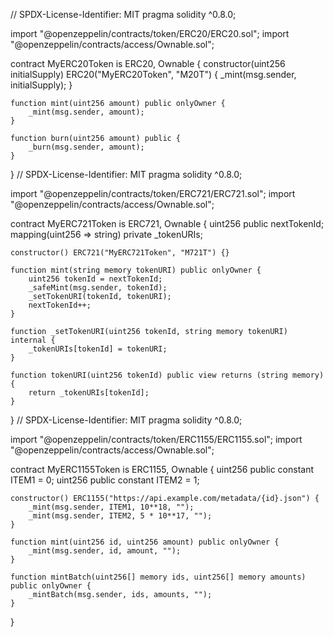 // SPDX-License-Identifier: MIT
pragma solidity ^0.8.0;

import "@openzeppelin/contracts/token/ERC20/ERC20.sol";
import "@openzeppelin/contracts/access/Ownable.sol";

contract MyERC20Token is ERC20, Ownable {
    constructor(uint256 initialSupply) ERC20("MyERC20Token", "M20T") {
        _mint(msg.sender, initialSupply);
    }

    function mint(uint256 amount) public onlyOwner {
        _mint(msg.sender, amount);
    }

    function burn(uint256 amount) public {
        _burn(msg.sender, amount);
    }
}
// SPDX-License-Identifier: MIT
pragma solidity ^0.8.0;

import "@openzeppelin/contracts/token/ERC721/ERC721.sol";
import "@openzeppelin/contracts/access/Ownable.sol";

contract MyERC721Token is ERC721, Ownable {
    uint256 public nextTokenId;
    mapping(uint256 => string) private _tokenURIs;

    constructor() ERC721("MyERC721Token", "M721T") {}

    function mint(string memory tokenURI) public onlyOwner {
        uint256 tokenId = nextTokenId;
        _safeMint(msg.sender, tokenId);
        _setTokenURI(tokenId, tokenURI);
        nextTokenId++;
    }

    function _setTokenURI(uint256 tokenId, string memory tokenURI) internal {
        _tokenURIs[tokenId] = tokenURI;
    }

    function tokenURI(uint256 tokenId) public view returns (string memory) {
        return _tokenURIs[tokenId];
    }
}
// SPDX-License-Identifier: MIT
pragma solidity ^0.8.0;

import "@openzeppelin/contracts/token/ERC1155/ERC1155.sol";
import "@openzeppelin/contracts/access/Ownable.sol";

contract MyERC1155Token is ERC1155, Ownable {
    uint256 public constant ITEM1 = 0;
    uint256 public constant ITEM2 = 1;

    constructor() ERC1155("https://api.example.com/metadata/{id}.json") {
        _mint(msg.sender, ITEM1, 10**18, "");
        _mint(msg.sender, ITEM2, 5 * 10**17, "");
    }

    function mint(uint256 id, uint256 amount) public onlyOwner {
        _mint(msg.sender, id, amount, "");
    }

    function mintBatch(uint256[] memory ids, uint256[] memory amounts) public onlyOwner {
        _mintBatch(msg.sender, ids, amounts, "");
    }
}
